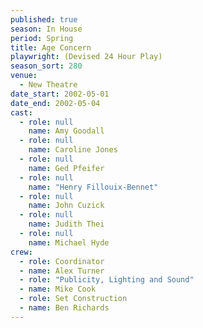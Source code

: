 ```yaml
---
published: true
season: In House
period: Spring
title: Age Concern
playwright: (Devised 24 Hour Play)
season_sort: 280
venue:
  - New Theatre
date_start: 2002-05-01
date_end: 2002-05-04
cast:
  - role: null
    name: Amy Goodall
  - role: null
    name: Caroline Jones
  - role: null
    name: Ged Pfeifer
  - role: null
    name: "Henry Fillouix-Bennet"
  - role: null
    name: John Cuzick
  - role: null
    name: Judith Thei
  - role: null
    name: Michael Hyde
crew:
  - role: Coordinator
  - name: Alex Turner
  - role: "Publicity, Lighting and Sound"
  - name: Mike Cook
  - role: Set Construction
  - name: Ben Richards
---
```


